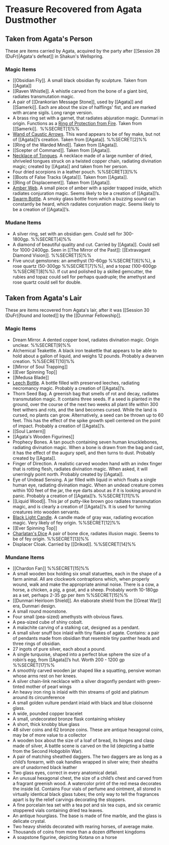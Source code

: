 # Treasure Recovered from Agata Dustmother

## Taken from Agata's Person

These are items carried by Agata, acquired by the party after [[Session 28 (DuFr)|Agata's defeat]] in Shakun's Wellspring. 
### Magic Items

- [[Obsidian Fly]]. A small black obsidian fly sculpture. Taken from [[Agata]]
- [[Raven Whistle]]. A whistle carved from the bone of a giant bird, radiates transmutation magic.
- A pair of [[Drankorian Message Stone]], used by [[Agata]] and [[Samerki]]. Each are about the size of halflings' fist, and are marked with arcane sigils. Long range version. 
- A brass ring set with a garnet, that radiates abjuration magic. Dunmari in origin. Functions as a [Ring of Protection from Fire](https://www.dndbeyond.com/magic-items/5149-ring-of-fire-resistance). Taken from [[Samerki]].  %%SECRET[1]%%
- [Wand of Caustic Arrows](https://www.dndbeyond.com/magic-items/3657480-wand-of-caustic-arrows). This wand appears to be of fey make, but not of [[Agata]]’s creation. Taken from [[Agata]]. %%SECRET[2]%%
- [[Ring of the Warded Mind]]. Taken from [[Agata]].
- [[Scepter of Command]]. Taken from [[Agata]].
- [Necklace of Tongues](https://www.dndbeyond.com/magic-items/3642959-necklace-of-tongues). A necklace made of a large number of dried, shriveled tongues struck on a twisted copper chain, radiating divination magic; created by [[Agata]] and taken from her person. 
- Four dried scorpions in a leather pouch. %%SECRET[3]%%
- [[Boots of False Tracks (Agata)]]. Taken from [[Agata]]. 
- [[Ring of Displacement]]. Taken from [[Agata]]. 
- [Amber Web](https://www.dndbeyond.com/magic-items/3643193-amber-web). A small piece of amber with a spider trapped inside, which radiates conjuration magic. Seems likely to be a creation of [[Agata]]’s.
- [Swarm Bottle](https://www.dndbeyond.com/magic-items/3643187-swarm-bottle). A smoky glass bottle from which a buzzing sound can constantly be heard, which radiates conjuration magic. Seems likely to be a creation of [[Agata]]’s.
### Mudane Items

- A silver ring, set with an obsidian gem. Could sell for 300-1800gp. %%SECRET[4]%%
- A diamond of beautiful quality and cut. Carried by [[Agata]]. Could sell for 1000-2400gp. Seen in [[The Mirror of the Past]]: [[Extravagant Diamond Vision]]. %%SECRET[5]%%
- Five uncut gemstones: an amethyst (10-60gp %%SECRET[6]%%), a rose quartz (50-300gp %%SECRET[7]%%), and a topaz (100-600gp %%SECRET[8]%%). If cut and polished by a skilled gemcutter, the rubies and topaz could sell for perhaps quadruple; the amethyst and rose quartz could sell for double.

## Taken from Agata's Lair

These are items recovered from Agata's lair, after it was [[Session 30 (DuFr)|found and looted]] by the [[Dunmar Fellowship]]. 

### Magic Items

- Dream Mirror. A dented copper bowl, radiates divination magic. Origin unclear. %%SECRET[9]%%
- Alchemical Teakettle. A black iron teakettle that appears to be able to hold about a gallon of liquid, and weighs 12 pounds. Probably a dwarven creation. %%SECRET[10]%%
- [[Mirror of Soul Trapping]]
- [[Ever Spinning Top]]
- [[Medusa Blade]]
- [Leech Bottle](https://www.dndbeyond.com/magic-items/3819597-leech-bottle). A bottle filled with preserved leeches, radiating necromancy magic. Probably a creation of [[Agata]]’s.
- Thorn Seed Bag. A greenish bag that smells of rot and decay, radiates transmutation magic. It contains three seeds. If a seed is planted in the ground, over the course of the next two weeks all plant life within 300 feet withers and rots, and the land becomes cursed. While the land is cursed, no plants can grow. Alternatively, a seed can be thrown up to 60 feet. This has the effect of the spike growth spell centered on the point of impact. Probably a creation of [[Agata]]’s.
- [[Soul Lantern]]
- [[Agata's Wooden Figurines]]
- Prophecy Bones. A tan pouch containing seven human knucklebones, radiating divination magic. When a bone is drawn from the bag and cast, it has the effect of the augury spell, and then turns to dust. Probably created by [[Agata]].
- Finger of Direction. A realistic carved wooden hand with an index finger that is rotting flesh, radiates divination magic. When asked, it will unerringly point north. Probably created by [[Agata]].
- Eye of Undead Sensing. A jar filled with liquid in which floats a single human eye, radiating divination magic. When an undead creature comes within 100 feet of the jar, the eye darts about as if it is looking around in panic. Probably a creation of [[Agata]]’s. %%SECRET[11]%%
- [[Liquid Wood]]. This jar of putty-like brown goo radiates transmutation magic, and is clearly a creation of [[Agata]]’s. It is used for turning creatures into wooden servants.
- [Black Light Candle](https://www.dndbeyond.com/magic-items/3819589-black-light-candle). A candle made of gray wax, radiating evocation magic. Very likely of fey origin.  %%SECRET[12]%%
- [[Ever Spinning Top]]
- [Charlatan's Dice](https://www.dndbeyond.com/magic-items/charlatans-die)  A pair of bone dice, radiates illusion magic. Seems to be of fey origin. %%SECRET[13]%%
- Displacer Cloak. Carried by [[Drikod]]. %%SECRET[14]%%
### Mundane Items
- [[Chardon Fan]] %%SECRET[15]%%
- A small wooden box holding six small statuettes, each in the shape of a farm animal. All are clockwork contraptions which, when properly wound, walk and make the appropriate animal noise. There is a cow, a horse, a chicken, a pig, a goat, and a sheep.  Probably worth 10-180gp as a set, perhaps 2-35 gp per item %%SECRET[15]%%
- [[Dunmari Heirloom Shield]]. An elaborate shield from the [[Great War]] era, Dunmari design.
- A small round moonstone.
- Four small (pea-sized) amethysts with obvious flaws.
- A pea-sized cube of shiny cobalt.
- A malachite carving of a stalking cat, designed as a pendant.
- A small silver snuff box inlaid with tiny flakes of agate. Contains: a pair of pendants made from obsidian that resemble tiny panther heads and three rings of obsidian.
- 27 ingots of pure silver, each about a pound.
- A single turquoise, shaped into a perfect blue sphere the size of a robin’s egg, from [[Agata]]’s hut. Worth 200 - 1200 gp %%SECRET[17]%%
- A smoothly carved wooden jar shaped like a squatting, pensive woman whose arms rest on her knees.
- A silver chain-link necklace with a silver dragonfly pendant with green-tinted mother of pearl wings
- An heavy iron ring is inlaid with thin streams of gold and platinum around its circumference
- A small golden vulture pendant inlaid with black and blue cloisonné glass. 
- A wide, pounded copper bracelet 
- A small, undecorated bronze flask containing whiskey
- A short, thick knobby blue glass
- 48 silver coins and 62 bronze coins. These are antique hexagonal coins, may be of more value to a collector 
- A wooden box about the size of a loaf of bread, its hinges and clasp made of silver, A battle scene is carved on the lid (depicting a battle from the Second Hobgoblin War).
- A pair of matching sheathed daggers. The two daggers are as long as a child’s forearm, with oak handles wrapped in silver wire; their sheaths are of unadorned black leather
- Two glass eyes, correct in every anatomical detail.
- An unusual hexagonal chest, the size of a child’s chest and carved from a fragrant greenish wood. A watercolor print of the red mesa decorates the inside lid. Contains Four vials of perfume and ointment, all stored in virtually identical black glass tubes; the only way to tell the fragrances apart is by the relief carvings decorating the stoppers.
- A fine porcelain tea set with a tea pot and six tea cups, and six ceramic stoppered vials containing dried tea leaves.
- An antique hourglass. The base is made of fine marble, and the glass is delicate crystal.
- Two heavy shields decorated with rearing horses, of average make. 
- Thousands of coins from more than a dozen different kingdoms     
- A soapstone figurine, depicting Kotana on a horse